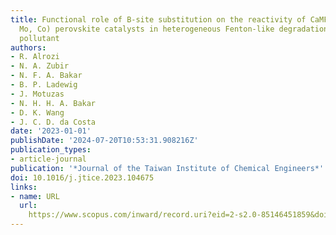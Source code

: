 ```yaml
---
title: Functional role of B-site substitution on the reactivity of CaMFeO3 (M = Cu,
  Mo, Co) perovskite catalysts in heterogeneous Fenton-like degradation of organic
  pollutant
authors:
- R. Alrozi
- N. A. Zubir
- N. F. A. Bakar
- B. P. Ladewig
- J. Motuzas
- N. H. H. A. Bakar
- D. K. Wang
- J. C. D. da Costa
date: '2023-01-01'
publishDate: '2024-07-20T10:53:31.908216Z'
publication_types:
- article-journal
publication: '*Journal of the Taiwan Institute of Chemical Engineers*'
doi: 10.1016/j.jtice.2023.104675
links:
- name: URL
  url: 
    https://www.scopus.com/inward/record.uri?eid=2-s2.0-85146451859&doi=10.1016%2fj.jtice.2023.104675&partnerID=40&md5=71c41a86d830f50b363c88fc29a2aeb6
---
```

